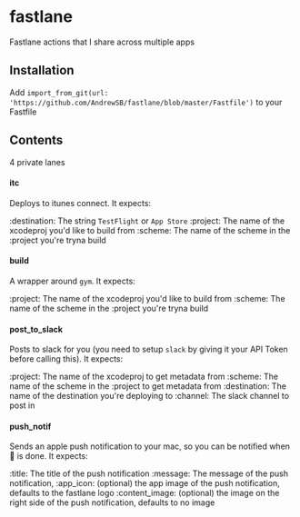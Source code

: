 # fastlane
Fastlane actions that I share across multiple apps

## Installation
Add `import_from_git(url: 'https://github.com/AndrewSB/fastlane/blob/master/Fastfile')` to your Fastfile

## Contents 
4 private lanes

#### itc
Deploys to itunes connect. It expects:

:destination: The string `TestFlight` or `App Store`
:project: The name of the xcodeproj you'd like to build from
:scheme: The name of the scheme in the :project you're tryna build

#### build
A wrapper around `gym`. It expects:

:project: The name of the xcodeproj you'd like to build from
:scheme: The name of the scheme in the :project you're tryna build

#### post_to_slack
Posts to slack for you (you need to setup `slack` by giving it your API Token before calling this). It expects:

:project: The name of the xcodeproj to get metadata from
:scheme: The name of the scheme in the :project to get metadata from
:destination: The name of the destination you're deploying to
:channel: The slack channel to post in

#### push_notif
Sends an apple push notification to your mac, so you can be notified when 💩 is done. It expects:

:title: The title of the push notification 
:message: The message of the push notification, 
:app_icon: (optional) the app image of the push notification, defaults to the fastlane logo
:content_image: (optional) the image on the right side of the push notification, defaults to no image
